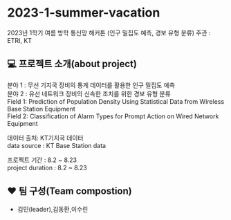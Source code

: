 # 2023-1-summer-vacation
2023년 1학기 여름 방학 통신망 해커톤 (인구 밀집도 예측, 경보 유형 분류)
주관 : ETRI, KT


## 💻 프로젝트 소개(about project)
분야 1 : 무선 기지국 장비의 통계 데이터를 활용한 인구 밀집도 예측  
분야 2 : 유선 네트워크 장비의 신속한 조치를 위한 경보 유형 분류  
Field 1: Prediction of Population Density Using Statistical Data from Wireless Base Station Equipment  
Field 2: Classification of Alarm Types for Prompt Action on Wired Network Equipment 

데이터 출처: KT기지국 데이터  
data source : KT Base Station data

프로젝트 기간 : 8.2 ~ 8.23  
project duration : 8.2 ~ 8.23


## ❤️ 팀 구성(Team compostion)
- 김민(leader),김동환,이수린
